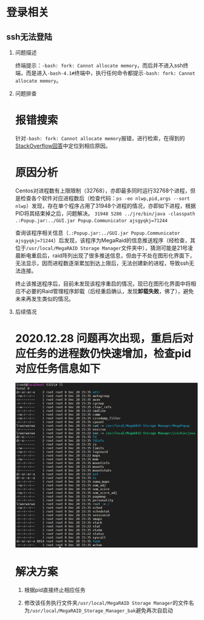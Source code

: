 # 登录相关

## ssh无法登陆

1. 问题描述

    终端提示：`-bash: fork: Cannot allocate memory`，而后并不进入ssh终端，而是进入`-bash-4.1#`终端中，执行任何命令都提示`-bash: fork: Cannot allocate memory`。

2. 问题排查

    # 报错搜索

    针对`-bash: fork: Cannot allocate memory`报错，进行检索，在得到的[StackOverflow回答](https://stackoverflow.com/questions/43652021/bash-fork-cannot-allocate-memory)中定位到相应原因。

    # 原因分析

    Centos对进程数有上限限制（32768），亦即最多同时运行32768个进程，但是检查各个软件对应进程数后（检查代码：`ps -eo nlwp,pid,args --sort nlwp`）发现，存在单个程序占用了31948个进程的情况，亦即如下进程，根据PID将其结束掉之后，问题解决。
    `31948 5286 ../jre/bin/java -classpath .:Popup.jar:../GUI.jar Popup.Communicator ajsgyqkj=71244`

    查询该程序相关信息（`.:Popup.jar:../GUI.jar Popup.Communicator ajsgyqkj=71244`）后发现，该程序为MegaRaid的信息推送程序（经检查，其位于`/usr/local/MegaRAID Storage Manager`文件夹中），猜测可能是21号凌晨断电重启后，raid阵列出现了很多推送信息，但由于不处在图形化界面下，无法显示，因而进程数逐渐累加到达上限后，无法创建新的进程，导致ssh无法连接。

    终止该推送程序后，目前未发现该程序重启的情况，现已在图形化界面中将相应不必要的Raid管理程序卸载（后经重启确认，发现**卸载失败**，佛了），避免未来再发生类似的情况。

3. 后续情况

    # 2020.12.28 问题再次出现，重启后对应任务的进程数仍快速增加，检查pid对应任务信息如下
    ![报错图片](MegaRAID_popup.png)

    # 解决方案

    1. 根据pid直接终止相应任务

    2. 修改该任务执行文件夹`/usr/local/MegaRAID Storage Manager`的文件名为`/usr/local/MegaRAID_Storage_Manager_bak`避免再次自启动
